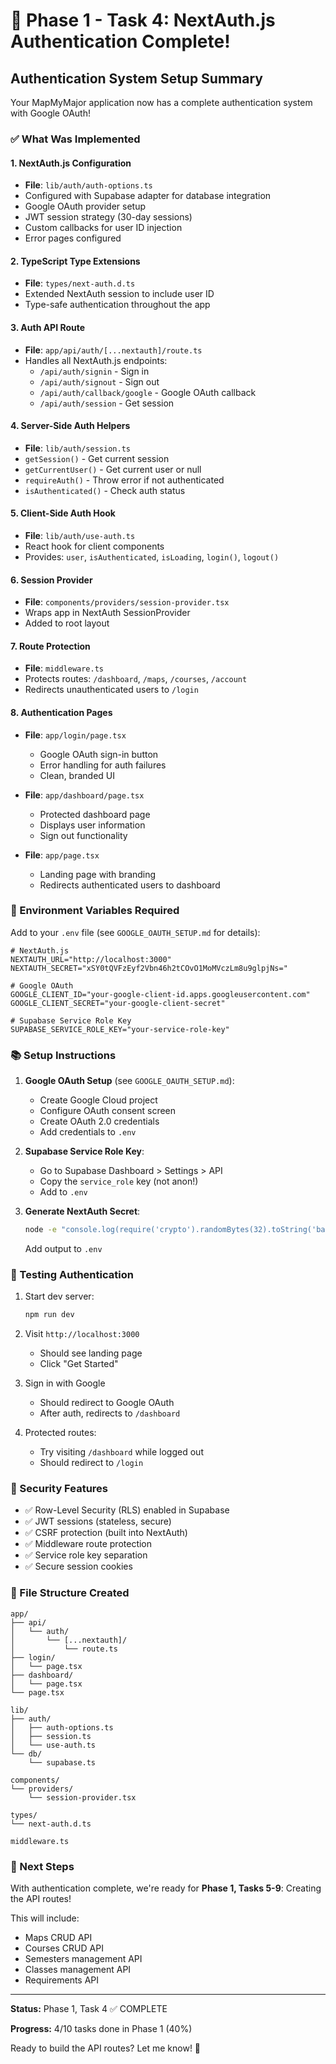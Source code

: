 # 🎉 Phase 1 - Task 4: NextAuth.js Authentication Complete!

##  Authentication System Setup Summary

Your MapMyMajor application now has a complete authentication system with Google OAuth!

### ✅ What Was Implemented

#### 1. NextAuth.js Configuration
- **File**: `lib/auth/auth-options.ts`
- Configured with Supabase adapter for database integration
- Google OAuth provider setup
- JWT session strategy (30-day sessions)
- Custom callbacks for user ID injection
- Error pages configured

#### 2. TypeScript Type Extensions
- **File**: `types/next-auth.d.ts`
- Extended NextAuth session to include user ID
- Type-safe authentication throughout the app

#### 3. Auth API Route
- **File**: `app/api/auth/[...nextauth]/route.ts`
- Handles all NextAuth.js endpoints:
  - `/api/auth/signin` - Sign in
  - `/api/auth/signout` - Sign out
  - `/api/auth/callback/google` - Google OAuth callback
  - `/api/auth/session` - Get session

#### 4. Server-Side Auth Helpers
- **File**: `lib/auth/session.ts`
- `getSession()` - Get current session
- `getCurrentUser()` - Get current user or null
- `requireAuth()` - Throw error if not authenticated
- `isAuthenticated()` - Check auth status

#### 5. Client-Side Auth Hook
- **File**: `lib/auth/use-auth.ts`
- React hook for client components
- Provides: `user`, `isAuthenticated`, `isLoading`, `login()`, `logout()`

#### 6. Session Provider
- **File**: `components/providers/session-provider.tsx`
- Wraps app in NextAuth SessionProvider
- Added to root layout

#### 7. Route Protection
- **File**: `middleware.ts`
- Protects routes: `/dashboard`, `/maps`, `/courses`, `/account`
- Redirects unauthenticated users to `/login`

#### 8. Authentication Pages
- **File**: `app/login/page.tsx`
  - Google OAuth sign-in button
  - Error handling for auth failures
  - Clean, branded UI

- **File**: `app/dashboard/page.tsx`
  - Protected dashboard page
  - Displays user information
  - Sign out functionality

- **File**: `app/page.tsx`
  - Landing page with branding
  - Redirects authenticated users to dashboard

### 📝 Environment Variables Required

Add to your `.env` file (see `GOOGLE_OAUTH_SETUP.md` for details):

```env
# NextAuth.js
NEXTAUTH_URL="http://localhost:3000"
NEXTAUTH_SECRET="xSY0tQVFzEyf2Vbn46h2tCOvO1MoMVczLm8u9glpjNs="

# Google OAuth
GOOGLE_CLIENT_ID="your-google-client-id.apps.googleusercontent.com"
GOOGLE_CLIENT_SECRET="your-google-client-secret"

# Supabase Service Role Key
SUPABASE_SERVICE_ROLE_KEY="your-service-role-key"
```

### 📚 Setup Instructions

1. **Google OAuth Setup** (see `GOOGLE_OAUTH_SETUP.md`):
   - Create Google Cloud project
   - Configure OAuth consent screen
   - Create OAuth 2.0 credentials
   - Add credentials to `.env`

2. **Supabase Service Role Key**:
   - Go to Supabase Dashboard > Settings > API
   - Copy the `service_role` key (not anon!)
   - Add to `.env`

3. **Generate NextAuth Secret**:
   ```bash
   node -e "console.log(require('crypto').randomBytes(32).toString('base64'))"
   ```
   Add output to `.env`

### 🧪 Testing Authentication

1. Start dev server:
   ```bash
   npm run dev
   ```

2. Visit `http://localhost:3000`
   - Should see landing page
   - Click "Get Started"

3. Sign in with Google
   - Should redirect to Google OAuth
   - After auth, redirects to `/dashboard`

4. Protected routes:
   - Try visiting `/dashboard` while logged out
   - Should redirect to `/login`

### 🔐 Security Features

- ✅ Row-Level Security (RLS) enabled in Supabase
- ✅ JWT sessions (stateless, secure)
- ✅ CSRF protection (built into NextAuth)
- ✅ Middleware route protection
- ✅ Service role key separation
- ✅ Secure session cookies

### 📁 File Structure Created

```
app/
├── api/
│   └── auth/
│       └── [...nextauth]/
│           └── route.ts
├── login/
│   └── page.tsx
├── dashboard/
│   └── page.tsx
└── page.tsx

lib/
├── auth/
│   ├── auth-options.ts
│   ├── session.ts
│   └── use-auth.ts
└── db/
    └── supabase.ts

components/
└── providers/
    └── session-provider.tsx

types/
└── next-auth.d.ts

middleware.ts
```

### 🎯 Next Steps

With authentication complete, we're ready for **Phase 1, Tasks 5-9**: Creating the API routes!

This will include:
- Maps CRUD API
- Courses CRUD API
- Semesters management API
- Classes management API
- Requirements API

---

**Status:** Phase 1, Task 4 ✅ COMPLETE

**Progress:** 4/10 tasks done in Phase 1 (40%)

Ready to build the API routes? Let me know! 🚀
